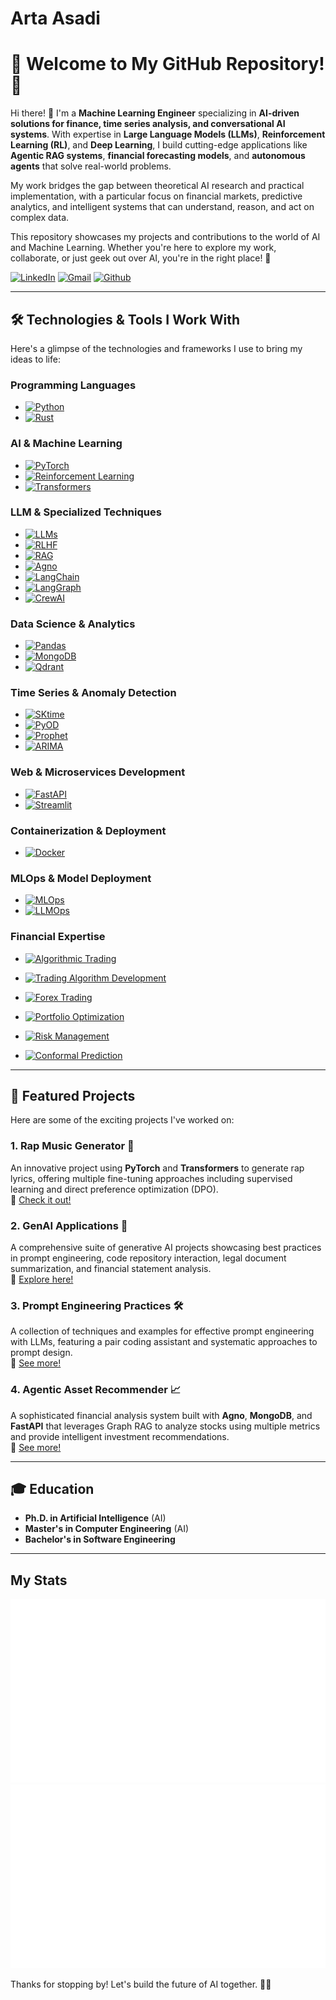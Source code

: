 # Arta Asadi

# 🚀 Welcome to My GitHub Repository! 🚀  

Hi there! 👋 I'm a **Machine Learning Engineer** specializing in **AI-driven solutions for finance, time series analysis, and conversational AI systems**. With expertise in **Large Language Models (LLMs)**, **Reinforcement Learning (RL)**, and **Deep Learning**, I build cutting-edge applications like **Agentic RAG systems**, **financial forecasting models**, and **autonomous agents** that solve real-world problems.

My work bridges the gap between theoretical AI research and practical implementation, with a particular focus on financial markets, predictive analytics, and intelligent systems that can understand, reason, and act on complex data.

This repository showcases my projects and contributions to the world of AI and Machine Learning. Whether you're here to explore my work, collaborate, or just geek out over AI, you're in the right place! 🌟  


[![LinkedIn](https://img.shields.io/badge/-LinkedIn-0077B5?style=flat&logo=LinkedIn&logoColor=white)](https://ir.linkedin.com/in/arta-asadi-6677a4a6)
[![Gmail](https://img.shields.io/badge/-Gmail-c14438?style=flat&logo=Gmail&logoColor=white)](mailto:artaasd95@gmail.com)
[![Github](https://img.shields.io/github/followers/artaasd95?label=Follow&style=social)](https://github.com/artaasd95)


---

## 🛠️ **Technologies & Tools I Work With**  

Here's a glimpse of the technologies and frameworks I use to bring my ideas to life:  

### **Programming Languages**  
- [![Python](https://img.shields.io/badge/-Python-3776AB?style=flat&logo=Python&logoColor=white)](https://www.python.org/)
- [![Rust](https://img.shields.io/badge/-Rust-000000?style=flat&logo=Rust&logoColor=white)](https://www.rust-lang.org/)

### **AI & Machine Learning**  
- [![PyTorch](https://img.shields.io/badge/-PyTorch-EE4C2C?style=flat&logo=PyTorch&logoColor=white)](https://pytorch.org/)
- [![Reinforcement Learning](https://img.shields.io/badge/-Reinforcement%20Learning-808080?style=flat&logo=OpenAI&logoColor=white)](https://en.wikipedia.org/wiki/Reinforcement_learning)
- [![Transformers](https://img.shields.io/badge/-Transformers-FFD700?style=flat&logo=Hugging%20Face&logoColor=black)](https://huggingface.co/transformers/)  

### **LLM & Specialized Techniques**  
- [![LLMs](https://img.shields.io/badge/-LLMs-8A2BE2?style=flat&logo=OpenAI&logoColor=white)](https://en.wikipedia.org/wiki/Large_language_model)
- [![RLHF](https://img.shields.io/badge/-RLHF-00BFFF?style=flat&logo=OpenAI&logoColor=white)](https://en.wikipedia.org/wiki/Reinforcement_learning_from_human_feedback)
- [![RAG](https://img.shields.io/badge/-RAG-4B0082?style=flat&logo=OpenAI&logoColor=white)](https://en.wikipedia.org/wiki/Retrieval-augmented_generation)
- [![Agno](https://img.shields.io/badge/-Agno-FF6347?style=flat&logo=AgnoAI&logoColor=white)](https://github.com/agno-agi/agno)
- [![LangChain](https://img.shields.io/badge/-LangChain-008080?style=flat&logo=LangChain&logoColor=white)](https://www.langchain.com/)
- [![LangGraph](https://img.shields.io/badge/-LangGraph-4682B4?style=flat&logo=LangChain&logoColor=white)](https://langchain.com/langgraph)
- [![CrewAI](https://img.shields.io/badge/-CrewAI-20B2AA?style=flat&logo=CrewAI&logoColor=white)](https://crewai.com/)

### **Data Science & Analytics**  
- [![Pandas](https://img.shields.io/badge/-Pandas-150458?style=flat&logo=pandas&logoColor=white)](https://pandas.pydata.org/)
- [![MongoDB](https://img.shields.io/badge/-MongoDB-47A248?style=flat&logo=mongodb&logoColor=white)](https://www.mongodb.com/)
- [![Qdrant](https://img.shields.io/badge/-Qdrant-000000?style=flat&logo=qdrant&logoColor=white)](https://qdrant.tech/)

### **Time Series & Anomaly Detection**  
- [![SKtime](https://img.shields.io/badge/-SKtime-00CED1?style=flat&logo=scikit-learn&logoColor=white)](https://www.sktime.org/)
- [![PyOD](https://img.shields.io/badge/-PyOD-FF4500?style=flat&logo=python&logoColor=white)](https://pyod.readthedocs.io/)
- [![Prophet](https://img.shields.io/badge/-Prophet-3D6CB9?style=flat&logo=Facebook&logoColor=white)](https://facebook.github.io/prophet/)
- [![ARIMA](https://img.shields.io/badge/-ARIMA-9932CC?style=flat&logo=SciPy&logoColor=white)](https://en.wikipedia.org/wiki/Autoregressive_integrated_moving_average)

### **Web & Microservices Development**  
- [![FastAPI](https://img.shields.io/badge/-FastAPI-009688?style=flat&logo=FastAPI&logoColor=white)](https://fastapi.tiangolo.com/)
- [![Streamlit](https://img.shields.io/badge/-Streamlit-FF4B4B?style=flat&logo=Streamlit&logoColor=white)](https://streamlit.io/)  

### **Containerization & Deployment**  
- [![Docker](https://img.shields.io/badge/-Docker-2496ED?style=flat&logo=Docker&logoColor=white)](https://www.docker.com/)

### **MLOps & Model Deployment**  
- [![MLOps](https://img.shields.io/badge/-MLOps-0078D7?style=flat&logo=Azure%20DevOps&logoColor=white)](https://en.wikipedia.org/wiki/MLOps)
- [![LLMOps](https://img.shields.io/badge/-LLMOps-BA55D3?style=flat&logo=OpenAI&logoColor=white)](https://en.wikipedia.org/wiki/MLOps)

### **Financial Expertise**  
- [![Algorithmic Trading](https://img.shields.io/badge/-Algorithmic%20Trading-DAA520?style=flat&logo=Bitcoin&logoColor=white)](https://www.investopedia.com/terms/a/algorithmictrading.asp)
- [![Trading Algorithm Development](https://img.shields.io/badge/-Trading%20Algorithm%20Development-483D8B?style=flat&logo=Python&logoColor=white)](https://www.investopedia.com/terms/t/trading-strategy.asp)

- [![Forex Trading](https://img.shields.io/badge/-Forex%20Trading-6B8E23?style=flat&logo=Bitcoin&logoColor=white)](https://www.investopedia.com/terms/f/forex.asp)
- [![Portfolio Optimization](https://img.shields.io/badge/-Portfolio%20Optimization-4169E1?style=flat&logo=Stripe&logoColor=white)](https://www.investopedia.com/terms/p/portfolio-optimization.asp)
- [![Risk Management](https://img.shields.io/badge/-Risk%20Management-B22222?style=flat&logo=Shield&logoColor=white)](https://www.investopedia.com/terms/r/riskmanagement.asp)
- [![Conformal Prediction](https://img.shields.io/badge/-Conformal%20Prediction-663399?style=flat&logo=Jupyter&logoColor=white)](https://en.wikipedia.org/wiki/Conformal_prediction)

---

## 🌟 **Featured Projects**  

Here are some of the exciting projects I've worked on:  

### 1. **Rap Music Generator** 🎤  
An innovative project using **PyTorch** and **Transformers** to generate rap lyrics, offering multiple fine-tuning approaches including supervised learning and direct preference optimization (DPO).  
🔗 [Check it out!](https://github.com/artaasd95/rap-music-generator)  

### 2. **GenAI Applications** 🤖  
A comprehensive suite of generative AI projects showcasing best practices in prompt engineering, code repository interaction, legal document summarization, and financial statement analysis.  
🔗 [Explore here!](https://github.com/artaasd95/GenAI-apps-practices)  

### 3. **Prompt Engineering Practices** 🛠️  
A collection of techniques and examples for effective prompt engineering with LLMs, featuring a pair coding assistant and systematic approaches to prompt design.  
🔗 [See more!](https://github.com/artaasd95/Prompt-Engineering-practices)  

### 4. **Agentic Asset Recommender** 📈  
A sophisticated financial analysis system built with **Agno**, **MongoDB**, and **FastAPI** that leverages Graph RAG to analyze stocks using multiple metrics and provide intelligent investment recommendations.  
🔗 [See more!](https://github.com/artaasd95/agentic-asset-recommender)  

---

## 🎓 **Education**  
- **Ph.D. in Artificial Intelligence** (AI)
- **Master's in Computer Engineering** (AI) 
- **Bachelor's in Software Engineering** 

---

##  **My Stats**  

![](https://raw.githubusercontent.com/artaasd95/github-stats/master/generated/overview.svg#gh-dark-mode-only)
![](https://raw.githubusercontent.com/artaasd95/github-stats/master/generated/languages.svg#gh-dark-mode-only)

Thanks for stopping by! Let's build the future of AI together. 🚀✨  

